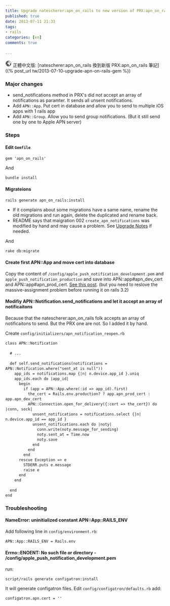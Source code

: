```yaml
---
title: Upgrade natescherer:apn_on_rails to new version of PRX:apn_on_rails gem
published: true
date: 2013-07-11 21:33
tags:
- rails
categories: [en]
comments: true

---
```

![](/images/world.png) 正體中文版: [natescherer:apn_on_rails 換到新版 PRX:apn_on_rails 筆記]({% post_url tw/2013-07-10-upgrade-apn-on-rails-gem %})

### Major changes
* send_notifications method in PRX's did not accept an array of notifications as paramter. It sends all unsent notifications.
* Add `APN::App`. Put cert in database and allow you to send to multiple iOS apps with 1 rails app
* Add `APN::Group`. Allow you to send group notifications. (But it still send one by one to Apple APN server)


### Steps
#### Edit `Gemfile`

    gem 'apn_on_rails'

And

    bundle install

#### Migrateions

    rails generate apn_on_rails:install

* If it complains about some migrations have a same name, rename the old migrations and run again, delete the duplicated and rename back.
* README says that maigration 002 `create_apn_notifications` was modified by hand and may cause a problem. See [Upgrade Notes](https://github.com/PRX/apn_on_rails/blob/master/README.textile#upgrade-notes) if needed.

And

    rake db:migrate

#### Create first APN::App and move cert into database
Copy the content of `/config/apple_push_notification_development.pem` and `apple_push_notification_production` and save into APN::app#apn_dev_cert and APN::app#apn_prod_cert. [See this post](http://stackoverflow.com/questions/11533529/uninitialized-constant-apnapprails-env). (but you need to reslove the massive-assignment problem before running it on rails 3.2)


#### Modifiy APN::Notification.send_notifications and let it accept an array of notificaitons
Because that the natescherer:apn_on_rails folk accepts an array of notificaitons to send. But the PRX one are not. So I added it by hand.

Create `config/initializers/apn_notification_reopen.rb`

    class APN::Notification

      # ...

      def self.send_notifications(notifications = APN::Notification.where("sent_at is null"))
        app_ids = notifications.map {|n| n.device.app_id }.uniq
        app_ids.each do |app_id|
          begin
            if (app = APN::App.where(:id => app_id).first)
              the_cert = Rails.env.production? ? app.apn_prod_cert : app.apn_dev_cert
              APN::Connection.open_for_delivery({:cert => the_cert}) do |conn, sock|
                unsent_notifications = notifications.select {|n| n.device.app_id == app_id }
                unsent_notifications.each do |noty|
                  conn.write(noty.message_for_sending)
                  noty.sent_at = Time.now
                  noty.save
                end
              end
            end
          rescue Exception => e
            STDERR.puts e.message
            raise e
          end
        end

      end
    end


### Troubleshooting
#### NameError: uninitialized constant APN::App::RAILS_ENV

Add following line in `config/environment.rb`:

    APN::App::RAILS_ENV = Rails.env


#### Errno::ENOENT: No such file or directory - /config/apple_push_notification_development.pem

run:

    script/rails generate configatron:install

It will generate configatron files. Edit `config/configatron/defaults.rb` add:

    configatron.apn.cert = ''

